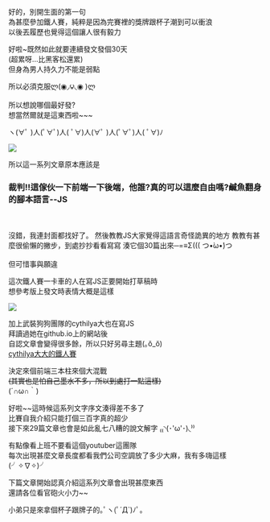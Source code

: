 好的，別開生面的第一句  
為甚麼參加鐵人賽，純粹是因為完賽裡的獎牌跟杯子潮到可以衝浪  
以後丟履歷也覺得這個讓人很有毅力  
  
好啦~既然如此就要連續發文發個30天  
(超累呀...比黑客松還累)  
但身為男人持久力不能是弱點  

所以必須克服ლ(◉◞౪◟◉ )ლ



所以想說哪個最好發?  
想當然爾就是這東西啦~~~ 

ヽ(∀ﾟ )人(ﾟ∀ﾟ)人( ﾟ∀)人(∀ﾟ )人(ﾟ∀ﾟ)人( ﾟ∀)ﾉ 

  ![](https://CY810912.github.io/img/js.png)  
 

所以這一系列文章原本應該是
<h3>裁判!!這傢伙一下前端一下後端，他誰?真的可以這麼自由嗎?鹹魚翻身的腳本語言--JS</h3>
<br>
<br>
沒錯，我連封面都找好了。
然後教教JS大家覺得這語言奇怪詭異的地方  
教教有甚麼很偷懶的撇步，到處抄抄看看寫寫  
湊它個30篇出來─=≡Σ((( つ•̀ω•́)つ
<br><br>
但可惜事與願違  

這次鐵人賽一卡車的人在寫JS正要開始打草稿時  
想參考版上發文時表情大概是這樣  

![ ](https://CY810912.github.io/img/sharkcat.jpg)  


加上武裝狗狗團隊的cythilya大也在寫JS  
拜讀過她在github.io上的網站後  
自認文章會變得很多餘，所以只好另尋主題(｡ŏ_ŏ)  
[cythilya大大的鐵人賽](https://ithelp.ithome.com.tw/articles/10200406)



決定來個前端三本柱來個大混戰  
~~(其實也是怕自己墨水不多，所以到處打一點這樣)~~   
(´∩ω∩｀) 

好啦~~這時候這系列文字序文湊得差不多了  
比賽自我介紹只能打個三百字真的超少  
接下來29篇文章也會是如此亂七八糟的說文解字   ₍₍◝(･'ω'･)◟⁾⁾   

有點像看上班不要看這個youtuber這團隊  
每次出現甚麼文章長度都看我們公司空調放了多少大麻，我有多嗨這樣(╯✧∇✧)╯


下篇文章開始認真介紹這系列文章會出現甚麼東西  
還請各位看官砲火小力~~  

小弟只是來拿個杯子跟牌子的｡ﾟヽ(ﾟ´Д`)ﾉﾟ｡










